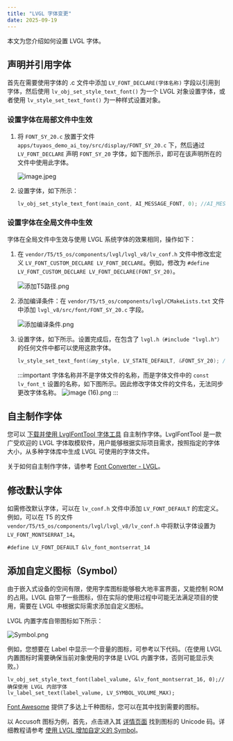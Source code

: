 ```yaml
---
title: "LVGL 字体变更"
date: 2025-09-19
---
```


<BackToProjects />


本文为您介绍如何设置 LVGL 字体。

## 声明并引用字体

首先在需要使用字体的 .c 文件中添加 `LV_FONT_DECLARE(字体名称)` 字段以引用到字体，然后使用 `lv_obj_set_style_text_font()` 为一个 LVGL 对象设置字体，或者使用 `lv_style_set_text_font()` 为一种样式设置对象。


### 设置字体在局部文件中生效

1. 将 `FONT_SY_20.c` 放置于文件 `apps/tuyaos_demo_ai_toy/src/display/FONT_SY_20.c` 下，然后通过 `LV_FONT_DECLARE` 声明 `FONT_SY_20` 字体，如下图所示，即可在该声明所在的文件中使用此字体。

    ![image.jpeg](https://images.tuyacn.com/content-platform/hestia/175732547838b3c1207e2.jpeg)


2. 设置字体，如下所示：    
   
    ```c
    lv_obj_set_style_text_font(main_cont, AI_MESSAGE_FONT, 0); //AI_MESSAGE_FONT 是宏定义，等价于 &FONT_SY_20
    ```

### 设置字体在全局文件中生效

字体在全局文件中生效与使用 LVGL 系统字体的效果相同，操作如下：

1. 在 `vendor/T5/t5_os/components/lvgl/lvgl_v8/lv_conf.h` 文件中修改宏定义 `LV_FONT_CUSTOM_DECLARE LV_FONT_DECLARE`。例如，修改为 `#define LV_FONT_CUSTOM_DECLARE LV_FONT_DECLARE(FONT_SY_20)`。

     ![添加T5路径.png](https://images.tuyacn.com/content-platform/hestia/17566937155d60cad0050.png)

2. 添加编译条件：在 `vendor/T5/t5_os/components/lvgl/CMakeLists.txt` 文件中添加 `lvgl_v8/src/font/FONT_SY_20.c` 字段。

    ![添加编译条件.png](https://images.tuyacn.com/content-platform/hestia/175669397976e70480889.png)

3. 设置字体，如下所示。设置完成后，在包含了 `lvgl.h（#include "lvgl.h"）` 的任何文件中都可以使用这款字体。 
    
    ```c
    lv_style_set_text_font(&my_style, LV_STATE_DEFAULT, &FONT_SY_20); /* 设置较大的字体 */
    ```

    :::important
    字体名称并不是字体文件的名称，而是字体文件中的 `const lv_font_t` 设置的名称，如下图所示。因此修改字体文件的文件名，无法同步更改字体名称。
    ![image (16).png](https://images.tuyacn.com/content-platform/hestia/1757325619f8878716df2.png)
    :::


## 自主制作字体

您可以 [下载并使用 LvglFontTool 字体工具](https://gitcode.com/open-source-toolkit/e8540/?utm_source=tools_gitcode&index=bottom&type=card&&isLogin=1) 自主制作字体。LvglFontTool 是一款广受欢迎的 LVGL 字体取模软件，用户能够根据实际项目需求，按照指定的字体大小，从多种字体库中生成 LVGL 可使用的字体文件。

关于如何自主制作字体，请参考 [Font Converter - LVGL](https://lvgl.io/tools/fontconverter)。


## 修改默认字体

如需修改默认字体，可以在 `lv_conf.h` 文件中添加 `LV_FONT_DEFAULT` 的宏定义。例如，可以在 T5 的文件 `vendor/T5/t5_os/components/lvgl/lvgl_v8/lv_conf.h` 中将默认字体设置为 `LV_FONT_MONTSERRAT_14`。

```
#define LV_FONT_DEFAULT &lv_font_montserrat_14
```

## 添加自定义图标（Symbol）

由于嵌入式设备的空间有限，使用字库图标能够极大地丰富界面，又能控制 ROM 的占用。LVGL 自带了一些图标，但在实际的使用过程中可能无法满足项目的使用，需要在 LVGL 中根据实际需求添加自定义图标。

LVGL 内置字库自带图标如下所示：

![Symbol.png](https://images.tuyacn.com/content-platform/hestia/1756709441cb3161c959e.png)

例如，您想要在 Label 中显示一个音量的图标，可参考以下代码。（在使用 LVGL 内置图标时需要确保当前对象使用的字体是 LVGL 内置字体，否则可能显示失败。）

```
lv_obj_set_style_text_font(label_valume, &lv_font_montserrat_16, 0);//确保使用 LVGL 内部字体
lv_label_set_text(label_valume, LV_SYMBOL_VOLUME_MAX);
```

[Font Awesome](https://fontawesome.com/) 提供了多达上千种图标，您可以在其中找到需要的图标。

以 Accusoft 图标为例，首先，点击进入其 [详情页面](https://fontawesome.com/icons/accusoft?f=brands&s=solid) 找到图标的 Unicode 码。详细教程请参考 [使用 LVGL 增加自定义的 Symbol](https://forums.100ask.net/t/topic/1013)。